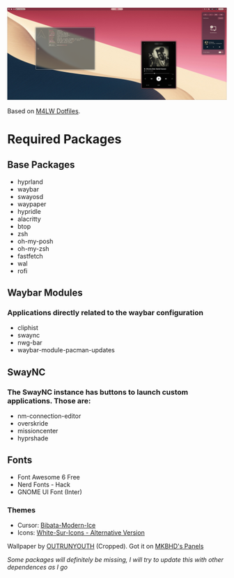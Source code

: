 ![Preview](https://raw.githubusercontent.com/tduarte/dotfiles/refs/heads/master/preview/2024-11-01-215133_hyprshot.png)

Based on [M4LW Dotfiles](https://github.com/mylinuxforwork/dotfiles/tree/main?tab=readme-ov-file).

# Required Packages

## Base Packages
- hyprland
- waybar
- swayosd
- waypaper
- hypridle
- alacritty
- btop
- zsh
- oh-my-posh
- oh-my-zsh
- fastfetch
- wal
- rofi

## Waybar Modules
### Applications directly related to the waybar configuration
- cliphist
- swaync
- nwg-bar
- waybar-module-pacman-updates

## SwayNC
### The SwayNC instance has buttons to launch custom applications. Those are:
- nm-connection-editor
- overskride
- missioncenter
- hyprshade
  
## Fonts
- Font Awesome 6 Free
- Nerd Fonts - Hack
- GNOME UI Font (Inter)
  
### Themes
- Cursor: [Bibata-Modern-Ice](https://github.com/ful1e5/Bibata_Cursor)
- Icons: [White-Sur-Icons - Alternative Version](https://github.com/vinceliuice/WhiteSur-icon-theme)

Wallpaper by [OUTRUNYOUTH](https://www.instagram.com/outrunyouth/?hl=en) (Cropped).
Got it on [MKBHD's Panels](https://panels.art/w/jfl)

_Some packages will definitely be missing, I will try to update this with other dependences as I go_
